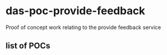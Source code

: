 # das-poc-provide-feedback

Proof of concept work relating to the provide feedback service

## list of POCs ##
